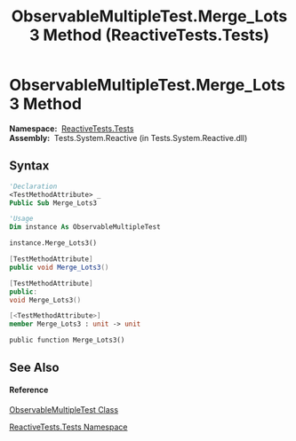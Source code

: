 ﻿---
title: ObservableMultipleTest.Merge_Lots3 Method  (ReactiveTests.Tests)
TOCTitle: Merge_Lots3 Method
ms:assetid: M:ReactiveTests.Tests.ObservableMultipleTest.Merge_Lots3
ms:mtpsurl: https://msdn.microsoft.com/en-us/library/reactivetests.tests.observablemultipletest.merge_lots3(v=VS.103)
ms:contentKeyID: 36619954
ms.date: 06/28/2011
mtps_version: v=VS.103
f1_keywords:
- ReactiveTests.Tests.ObservableMultipleTest.Merge_Lots3
dev_langs:
- CSharp
- JScript
- VB
- FSharp
- c++
---

# ObservableMultipleTest.Merge\_Lots3 Method

**Namespace:**  [ReactiveTests.Tests](hh289046\(v=vs.103\).md)  
**Assembly:**  Tests.System.Reactive (in Tests.System.Reactive.dll)

## Syntax

``` vb
'Declaration
<TestMethodAttribute> _
Public Sub Merge_Lots3
```

``` vb
'Usage
Dim instance As ObservableMultipleTest

instance.Merge_Lots3()
```

``` csharp
[TestMethodAttribute]
public void Merge_Lots3()
```

``` c++
[TestMethodAttribute]
public:
void Merge_Lots3()
```

``` fsharp
[<TestMethodAttribute>]
member Merge_Lots3 : unit -> unit 
```

``` jscript
public function Merge_Lots3()
```

## See Also

#### Reference

[ObservableMultipleTest Class](hh303586\(v=vs.103\).md)

[ReactiveTests.Tests Namespace](hh289046\(v=vs.103\).md)

